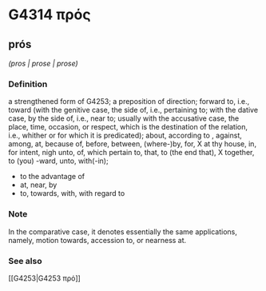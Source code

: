 # G4314 πρός

## prós

_(pros | prose | prose)_

### Definition

a strengthened form of G4253; a preposition of direction; forward to, i.e., toward (with the genitive case, the side of, i.e., pertaining to; with the dative case, by the side of, i.e., near to; usually with the accusative case, the place, time, occasion, or respect, which is the destination of the relation, i.e., whither or for which it is predicated); about, according to , against, among, at, because of, before, between, (where-)by, for, X at thy house, in, for intent, nigh unto, of, which pertain to, that, to (the end that), X together, to (you) -ward, unto, with(-in); 

- to the advantage of
- at, near, by
- to, towards, with, with regard to

### Note

In the comparative case, it denotes essentially the same applications, namely, motion towards, accession to, or nearness at.

### See also

[[G4253|G4253 πρό]]
